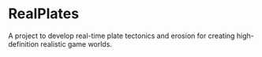 # RealPlates
A project to develop real-time plate tectonics and erosion for creating high-definition realistic game worlds.

